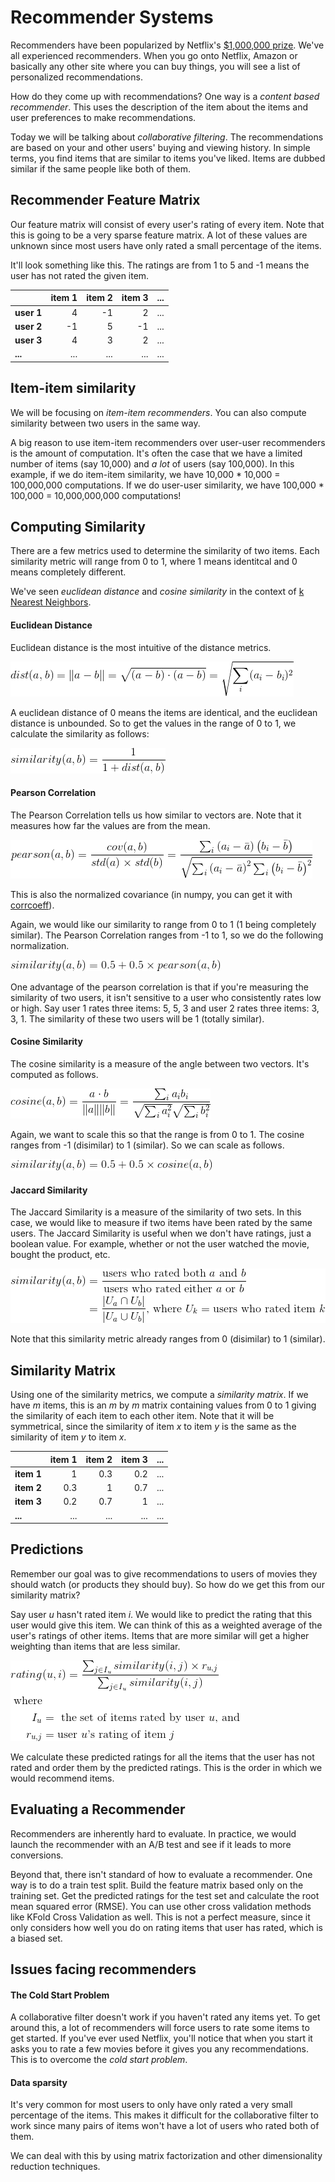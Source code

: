 # Recommender Systems
Recommenders have been popularized by Netflix's [$1,000,000 prize](http://www.netflixprize.com/). We've all experienced recommenders. When you go onto Netflix, Amazon or basically any other site where you can buy things, you will see a list of personalized recommendations.

How do they come up with recommendations? One way is a *content based recommender*. This uses the description of the item about the items and user preferences to make recommendations.

Today we will be talking about *collaborative filtering*. The recommendations are based on your and other users' buying and viewing history. In simple terms, you find items that are similar to items you've liked. Items are dubbed similar if the same people like both of them.


## Recommender Feature Matrix
Our feature matrix will consist of every user's rating of every item. Note that this is going to be a very sparse feature matrix. A lot of these values are unknown since most users have only rated a small percentage of the items.

It'll look something like this. The ratings are from 1 to 5 and -1 means the user has not rated the given item.

|            | item 1 | item 2 | item 3 | ... |
| :--------- | -----: | -----: | -----: | --- |
| **user 1** |      4 |     -1 |      2 | ... |
| **user 2** |     -1 |      5 |     -1 | ... |
| **user 3** |      4 |      3 |      2 | ... |
| **...**    |    ... |    ... |    ... | ... |


## Item-item similarity
We will be focusing on *item-item recommenders*. You can also compute similarity between two users in the same way.

A big reason to use item-item recommenders over user-user recommenders is the amount of computation. It's often the case that we have a limited number of items (say 10,000) and *a lot* of users (say 100,000). In this example, if we do item-item similarity, we have 10,000 * 10,000 = 100,000,000 computations. If we do user-user similarity, we have 100,000 * 100,000 = 10,000,000,000 computations!


## Computing Similarity
There are a few metrics used to determine the similarity of two items. Each similarity metric will range from 0 to 1, where 1 means identitcal and 0 means completely different.

We've seen *euclidean distance* and *cosine similarity* in the context of [k Nearest Neighbors](https://github.com/zipfian/non-parametric-learners/blob/master/lecture.md).

#### Euclidean Distance
Euclidean distance is the most intuitive of the distance metrics.

![euclidean distance](images/euclidean_distance.png)

A euclidean distance of 0 means the items are identical, and the euclidean distance is unbounded. So to get the values in the range of 0 to 1, we calculate the similarity as follows:

![euclidean similarity](images/euclidean_similarity.png)

#### Pearson Correlation
The Pearson Correlation tells us how similar to vectors are. Note that it measures how far the values are from the mean. 

![pearson correlation](images/pearson_correlation.png)

This is also the normalized covariance (in numpy, you can get it with [corrcoeff](http://docs.scipy.org/doc/numpy/reference/generated/numpy.corrcoef.html#numpy.corrcoef)).

Again, we would like our similarity to range from 0 to 1 (1 being completely similar). The Pearson Correlation ranges from -1 to 1, so we do the following normalization.

![pearson similarity](images/pearson_similarity.png)

One advantage of the pearson correlation is that if you're measuring the similarity of two users, it isn't sensitive to a user who consistently rates low or high. Say user 1 rates three items: 5, 5, 3 and user 2 rates three items: 3, 3, 1. The similarity of these two users will be 1 (totally similar).


#### Cosine Similarity
The cosine similarity is a measure of the angle between two vectors. It's computed as follows.

![cosine similarity](images/cosine_similarity.png)

Again, we want to scale this so that the range is from 0 to 1. The cosine ranges from -1 (disimilar) to 1 (similar). So we can scale as follows.

![cosine similarity](images/cosine_similarity_scaled.png)


#### Jaccard Similarity
The Jaccard Similarity is a measure of the similarity of two sets. In this case, we would like to measure if two items have been rated by the same users. The Jaccard Similarity is useful when we don't have ratings, just a boolean value. For example, whether or not the user watched the movie, bought the product, etc.

![jaccard similarity](images/jaccard_similarity.png)

Note that this similarity metric already ranges from 0 (disimilar) to 1 (similar).


## Similarity Matrix
Using one of the similarity metrics, we compute a *similarity matrix*. If we have *m* items, this is an *m* by *m* matrix containing values from 0 to 1 giving the similarity of each item to each other item. Note that it will be symmetrical, since the similarity of item *x* to item *y* is the same as the similarity of item *y* to item *x*.

|            | item 1 | item 2 | item 3 | ... |
| :--------- | -----: | -----: | -----: | --- |
| **item 1** |      1 |    0.3 |    0.2 | ... |
| **item 2** |    0.3 |      1 |    0.7 | ... |
| **item 3** |    0.2 |    0.7 |      1 | ... |
| **...**    |    ... |    ... |    ... | ... |


## Predictions
Remember our goal was to give recommendations to users of movies they should watch (or products they should buy). So how do we get this from our similarity matrix?

Say user *u* hasn't rated item *i*. We would like to predict the rating that this user would give this item. We can think of this as a weighted average of the user's ratings of other items. Items that are more similar will get a higher weighting than items that are less similar.

![rating prediction](images/rating_prediction.png)

We calculate these predicted ratings for all the items that the user has not rated and order them by the predicted ratings. This is the order in which we would recommend items.


## Evaluating a Recommender
Recommenders are inherently hard to evaluate. In practice, we would launch the recommender with an A/B test and see if it leads to more conversions.

Beyond that, there isn't standard of how to evaluate a recommender. One way is to do a train test split. Build the feature matrix based only on the training set. Get the predicted ratings for the test set and calculate the root mean squared error (RMSE). You can use other cross validation methods like KFold Cross Validation as well. This is not a perfect measure, since it only considers how well you do on rating items that user has rated, which is a biased set.


## Issues facing recommenders

#### The Cold Start Problem
A collaborative filter doesn't work if you haven't rated any items yet. To get around this, a lot of recommenders will force users to rate some items to get started. If you've ever used Netflix, you'll notice that when you start it asks you to rate a few movies before it gives you any recommendations. This is to overcome the *cold start problem*.

#### Data sparsity
It's very common for most users to only have only rated a very small percentage of the items. This makes it difficult for the collaborative filter to work since many pairs of items won't have a lot of users who rated both of them.

We can deal with this by using matrix factorization and other dimensionality reduction techniques.